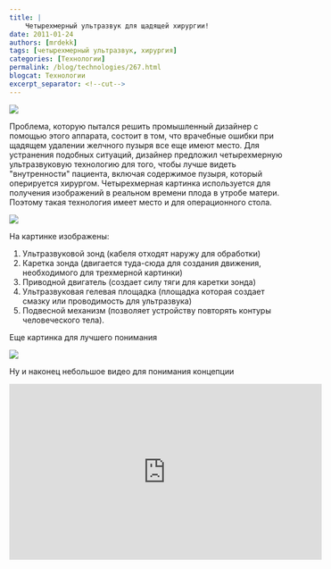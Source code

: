 ```yaml
---
title: |
    Четырехмерный ультразвук для щадящей хирургии!
date: 2011-01-24
authors: [mrdekk]
tags: [четырехмерный ультразвук, хирургия]
categories: [Технологии]
permalink: /blog/technologies/267.html
blogcat: Технологии
excerpt_separator: <!--cut-->
---
```



![](http://itw66.ru/uploads/images/00/00/01/2011/01/24/7c2b2f.jpg)


Проблема, которую пытался решить промышленный дизайнер с помощью этого аппарата, состоит в том, что врачебные ошибки при щадящем удалении желчного пузыря все еще имеют место. Для устранения подобных ситуаций, дизайнер предложил четырехмерную ультразвуковую технологию для того, чтобы лучше видеть "внутренности" пациента, включая содержимое пузыря, который оперируется хирургом. Четырехмерная картинка используется для получения изображений в реальном времени плода в утробе матери. Поэтому такая технология имеет место и для операционного стола.


<!--cut-->



![](http://itw66.ru/uploads/images/00/00/01/2011/01/24/4dee30.jpg)


На картинке изображены:

1. Ультразвуковой зонд (кабеля отходят наружу для обработки)
2. Каретка зонда (двигается туда-сюда для создания движения, необходимого для трехмерной картинки)
3. Приводной двигатель (создает силу тяги для каретки зонда)
4. Ультразвуковая гелевая площадка (площадка которая создает смазку или проводимость для ультразвука)
5. Подвесной механизм (позволяет устройству повторять контуры человеческого тела).

Еще картинка для лучшего понимания 


![](http://itw66.ru/uploads/images/00/00/01/2011/01/24/f6cd9f.jpg)


Ну и наконец небольшое видео для понимания концепции

<iframe width="560" height="315" src="https://www.youtube.com/embed/hIO8tOQke9o" title="YouTube video player" frameborder="0" allow="accelerometer; autoplay; clipboard-write; encrypted-media; gyroscope; picture-in-picture; web-share" allowfullscreen></iframe>
